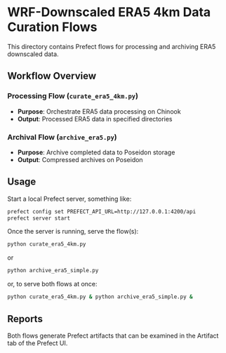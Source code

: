 # WRF-Downscaled ERA5 4km Data Curation Flows

This directory contains Prefect flows for processing and archiving ERA5 downscaled data.

## Workflow Overview

### Processing Flow (`curate_era5_4km.py`)
- **Purpose**: Orchestrate ERA5 data processing on Chinook
- **Output**: Processed ERA5 data in specified directories

### Archival Flow (`archive_era5.py`)  
- **Purpose**: Archive completed data to Poseidon storage
- **Output**: Compressed archives on Poseidon

## Usage
Start a local Prefect server, something like:
```sh
prefect config set PREFECT_API_URL=http://127.0.0.1:4200/api
prefect server start
```
Once the server is running, serve the flow(s):
```sh
python curate_era5_4km.py
```
or
```sh
python archive_era5_simple.py
```
or, to serve both flows at once:
```sh
python curate_era5_4km.py & python archive_era5_simple.py &
```

## Reports
Both flows generate Prefect artifacts that can be examined in the Artifact tab of the Prefect UI.
